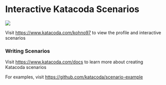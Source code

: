 # Interactive Katacoda Scenarios

[![](http://shields.katacoda.com/katacoda/kohno97/count.svg)](https://www.katacoda.com/kohno97 "Get your profile on Katacoda.com")

Visit https://www.katacoda.com/kohno97 to view the profile and interactive scenarios

### Writing Scenarios
Visit https://www.katacoda.com/docs to learn more about creating Katacoda scenarios

For examples, visit https://github.com/katacoda/scenario-example
